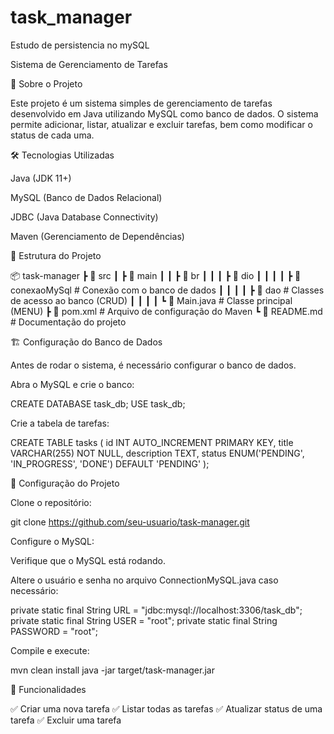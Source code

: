 # task_manager
Estudo de persistencia no mySQL

Sistema de Gerenciamento de Tarefas

📌 Sobre o Projeto

Este projeto é um sistema simples de gerenciamento de tarefas desenvolvido em Java utilizando MySQL como banco de dados. O sistema permite adicionar, listar, atualizar e excluir tarefas, bem como modificar o status de cada uma.

🛠️ Tecnologias Utilizadas

Java (JDK 11+)

MySQL (Banco de Dados Relacional)

JDBC (Java Database Connectivity)

Maven (Gerenciamento de Dependências)

📂 Estrutura do Projeto

📦 task-manager
 ┣ 📂 src
 ┃ ┣ 📂 main
 ┃ ┃ ┣ 📂 br
 ┃ ┃ ┃ ┣ 📂 dio
 ┃ ┃ ┃ ┃ ┣ 📂 conexaoMySql  # Conexão com o banco de dados
 ┃ ┃ ┃ ┃ ┣ 📂 dao          # Classes de acesso ao banco (CRUD)
 ┃ ┃ ┃ ┃ ┗ 📜 Main.java     # Classe principal (MENU)
 ┣ 📜 pom.xml               # Arquivo de configuração do Maven
 ┗ 📜 README.md             # Documentação do projeto

🏗️ Configuração do Banco de Dados

Antes de rodar o sistema, é necessário configurar o banco de dados.

Abra o MySQL e crie o banco:

CREATE DATABASE task_db;
USE task_db;

Crie a tabela de tarefas:

CREATE TABLE tasks (
    id INT AUTO_INCREMENT PRIMARY KEY,
    title VARCHAR(255) NOT NULL,
    description TEXT,
    status ENUM('PENDING', 'IN_PROGRESS', 'DONE') DEFAULT 'PENDING'
);

🔧 Configuração do Projeto

Clone o repositório:

git clone https://github.com/seu-usuario/task-manager.git

Configure o MySQL:

Verifique que o MySQL está rodando.

Altere o usuário e senha no arquivo ConnectionMySQL.java caso necessário:

private static final String URL = "jdbc:mysql://localhost:3306/task_db";
private static final String USER = "root";
private static final String PASSWORD = "root";

Compile e execute:

mvn clean install
java -jar target/task-manager.jar

🚀 Funcionalidades

✅ Criar uma nova tarefa
✅ Listar todas as tarefas
✅ Atualizar status de uma tarefa
✅ Excluir uma tarefa
